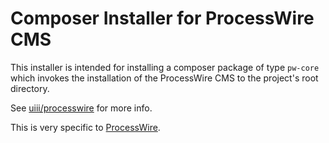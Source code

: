 # Composer Installer for ProcessWire CMS

This installer is intended for installing a composer package of type `pw-core`
which invokes the installation of the ProcessWire CMS to the project's root directory.

See [uiii/processwire](https://github.com/uiii/processwire) for more info.

This is very specific to [ProcessWire](http://processwire.com/).
